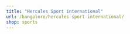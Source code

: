 ```yaml
---
title: "Hercules Sport international"
url: /bangalore/hercules-sport-international/
shop: sports
---
```

